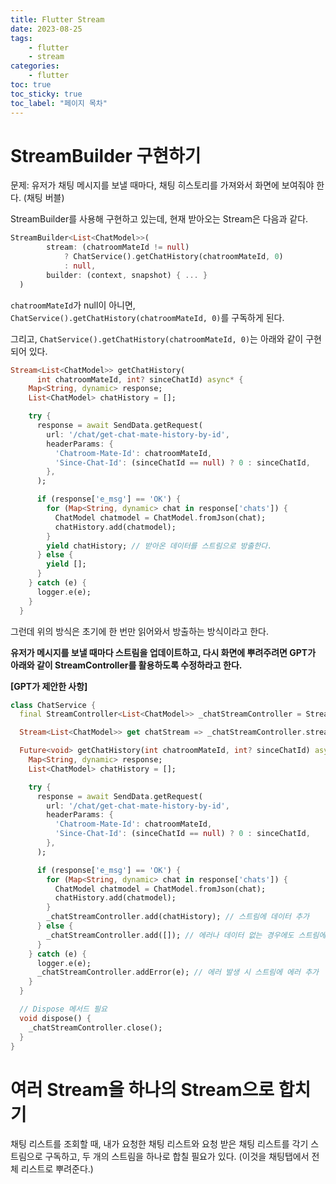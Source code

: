 ```yaml
---
title: Flutter Stream
date: 2023-08-25
tags: 
    - flutter
    - stream
categories: 
    - flutter
toc: true
toc_sticky: true
toc_label: "페이지 목차"
---
```


# StreamBuilder 구현하기

문제: 유저가 채팅 메시지를 보낼 때마다, 채팅 히스토리를 가져와서 화면에 보여줘야 한다. (채팅 버블)

StreamBuilder를 사용해 구현하고 있는데, 현재 받아오는 Stream은 다음과 같다. 

```dart
StreamBuilder<List<ChatModel>>(
        stream: (chatroomMateId != null)
            ? ChatService().getChatHistory(chatroomMateId, 0)
            : null,
        builder: (context, snapshot) { ... }
  )
```

`chatroomMateId`가 null이 아니면, `ChatService().getChatHistory(chatroomMateId, 0)`를 구독하게 된다. 

그리고, `ChatService().getChatHistory(chatroomMateId, 0)`는 아래와 같이 구현되어 있다. 

```dart
Stream<List<ChatModel>> getChatHistory(
      int chatroomMateId, int? sinceChatId) async* {
    Map<String, dynamic> response;
    List<ChatModel> chatHistory = [];

    try {
      response = await SendData.getRequest(
        url: '/chat/get-chat-mate-history-by-id',
        headerParams: {
          'Chatroom-Mate-Id': chatroomMateId,
          'Since-Chat-Id': (sinceChatId == null) ? 0 : sinceChatId,
        },
      );

      if (response['e_msg'] == 'OK') {
        for (Map<String, dynamic> chat in response['chats']) {
          ChatModel chatmodel = ChatModel.fromJson(chat);
          chatHistory.add(chatmodel);
        }
        yield chatHistory; // 받아온 데이터를 스트림으로 방출한다.
      } else {
        yield [];
      }
    } catch (e) {
      logger.e(e);
    }
  }
```

그런데 위의 방식은 초기에 한 번만 읽어와서 방출하는 방식이라고 한다. 

**유저가 메시지를 보낼 때마다 스트림을 업데이트하고, 다시 화면에 뿌려주려면 GPT가 아래와 같이 StreamController를 활용하도록 수정하라고 한다.** 

**[GPT가 제안한 사항]**

```dart
class ChatService {
  final StreamController<List<ChatModel>> _chatStreamController = StreamController<List<ChatModel>>();

  Stream<List<ChatModel>> get chatStream => _chatStreamController.stream;

  Future<void> getChatHistory(int chatroomMateId, int? sinceChatId) async {
    Map<String, dynamic> response;
    List<ChatModel> chatHistory = [];

    try {
      response = await SendData.getRequest(
        url: '/chat/get-chat-mate-history-by-id',
        headerParams: {
          'Chatroom-Mate-Id': chatroomMateId,
          'Since-Chat-Id': (sinceChatId == null) ? 0 : sinceChatId,
        },
      );

      if (response['e_msg'] == 'OK') {
        for (Map<String, dynamic> chat in response['chats']) {
          ChatModel chatmodel = ChatModel.fromJson(chat);
          chatHistory.add(chatmodel);
        }
        _chatStreamController.add(chatHistory); // 스트림에 데이터 추가
      } else {
        _chatStreamController.add([]); // 에러나 데이터 없는 경우에도 스트림에 빈 데이터 추가
      }
    } catch (e) {
      logger.e(e);
      _chatStreamController.addError(e); // 에러 발생 시 스트림에 에러 추가
    }
  }

  // Dispose 메서드 필요
  void dispose() {
    _chatStreamController.close();
  }
}

```

# 여러 Stream을 하나의 Stream으로 합치기

채팅 리스트를 조회할 때, 내가 요청한 채팅 리스트와 요청 받은 채팅 리스트를 각기 스트림으로 구독하고, 두 개의 스트림을 하나로 합칠 필요가 있다. (이것을 채팅탭에서 전체 리스트로 뿌려준다.)

